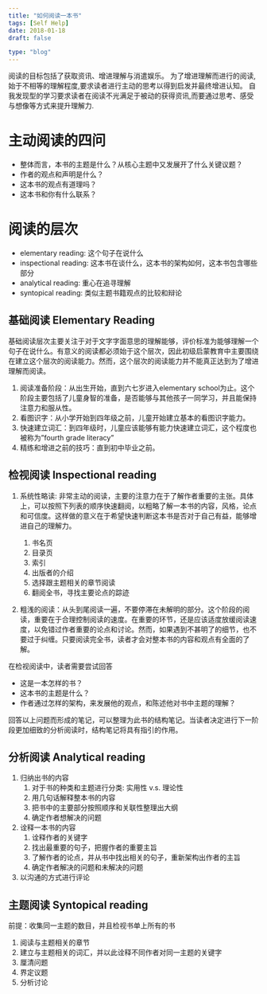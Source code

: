 ```yaml
---
title: "如何阅读一本书"
tags: [Self Help]
date: 2018-01-18
draft: false

type: "blog"
---
```


阅读的目标包括了获取资讯、增进理解与消遣娱乐。 为了增进理解而进行的阅读, 始于不相等的理解程度,要求读者进行主动的思考以得到启发并最终增进认知。 自我发现型的学习要求读者在阅读不光满足于被动的获得资讯,而要通过思考、感受与想像等方式来提升理解力.

<!--more-->

# 主动阅读的四问

- 整体而言，本书的主题是什么？从核心主题中又发展开了什么关键议题？
- 作者的观点和声明是什么？
- 这本书的观点有道理吗？
- 这本书和你有什么联系？

# 阅读的层次

- elementary reading: 这个句子在说什么
- inspectional reading: 这本书在谈什么，这本书的架构如何，这本书包含哪些部分
- analytical reading: 重心在追寻理解
- syntopical reading: 类似主题书籍观点的比较和辩论

## 基础阅读 Elementary Reading

基础阅读层次主要关注于对于文字字面意思的理解能够，评价标准为能够理解一个句子在说什么。有意义的阅读都必须始于这个层次，因此初级启蒙教育中主要围绕在建立这个层次的阅读能力。然而，这个层次的阅读能力并不能真正达到为了增进理解而阅读。

1. 阅读准备阶段：从出生开始，直到六七岁进入elementary school为止。这个阶段主要包括了儿童身智的准备，是否能够与其他孩子一同学习，并且能保持注意力和服从性。
2. 看图识字：从小学开始到四年级之前，儿童开始建立基本的看图识字能力。
3. 快速建立词汇：到四年级时，儿童应该能够有能力快速建立词汇，这个程度也被称为”fourth grade literacy”
4. 精练和增进之前的技巧：直到初中毕业之前。

## 检视阅读 Inspectional reading

1. 系统性略读: 非常主动的阅读，主要的注意力在于了解作者重要的主张。具体上，可以按照下列表的顺序快速翻阅，以粗略了解一本书的内容，风格，论点和可信度。这样做的意义在于希望快速判断这本书是否对于自己有益，能够增进自己的理解力。

    1. 书名页
    2. 目录页
    3. 索引
    4. 出版者的介绍
    5. 选择跟主题相关的章节阅读
    6. 翻阅全书，寻找主要论点的踪迹

2. 粗浅的阅读：从头到尾阅读一遍，不要停滞在未解明的部分。这个阶段的阅读，重要在于合理控制阅读的速度。在重要的环节，还是应该适度放缓阅读速度，以免错过作者重要的论点和讨论。然而，如果遇到不甚明了的细节，也不要过于纠缠。只要阅读完全书，读者才会对整本书的内容和观点有全面的了解。

在检视阅读中，读者需要尝试回答

- 这是一本怎样的书？
- 这本书的主题是什么？
- 作者通过怎样的架构，来发展他的观点，和陈述他对书中主题的理解？

回答以上问题而形成的笔记，可以整理为此书的结构笔记。当读者决定进行下一阶段更加细致的分析阅读时，结构笔记将具有指引的作用。

## 分析阅读 Analytical reading

1. 归纳出书的内容
    1. 对于书的种类和主题进行分类: 实用性 v.s. 理论性
    2. 用几句话解释整本书的内容
    3. 把书中的主要部分按照顺序和关联性整理出大纲
    4. 确定作者想解决的问题
2. 诠释一本书的内容
    1. 诠释作者的关键字
    2. 找出最重要的句子，把握作者的重要主旨
    3. 了解作者的论点，并从书中找出相关的句子，重新架构出作者的主旨
    4. 确定作者解决的问题和未解决的问题
3. 以沟通的方式进行评论

## 主题阅读 Syntopical reading

前提：收集同一主题的数目，并且检视书单上所有的书

1. 阅读与主题相关的章节
2. 建立与主题相关的词汇，并以此诠释不同作者对同一主题的关键字
3. 厘清问题
4. 界定议题
5. 分析讨论
